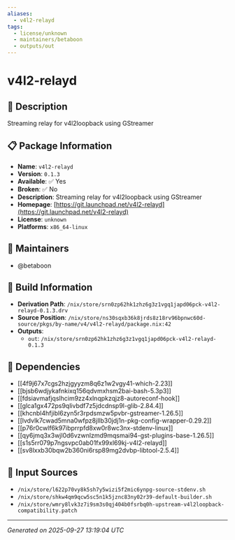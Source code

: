 ```yaml
---
aliases:
  - v4l2-relayd
tags:
  - license/unknown
  - maintainers/betaboon
  - outputs/out
---
```


# v4l2-relayd

## 📝 Description

Streaming relay for v4l2loopback using GStreamer

## 📋 Package Information

- **Name**: `v4l2-relayd`
- **Version**: `0.1.3`
- **Available**: ✅ Yes
- **Broken**: ✅ No
- **Description**: Streaming relay for v4l2loopback using GStreamer
- **Homepage**: [https://git.launchpad.net/v4l2-relayd](https://git.launchpad.net/v4l2-relayd)
- **License**: `unknown`
- **Platforms**: `x86_64-linux`
## 👥 Maintainers

- @betaboon


## 🔧 Build Information

- **Derivation Path**: `/nix/store/srn0zp62hk1zhz6g3z1vgq1japd06pck-v4l2-relayd-0.1.3.drv`
- **Source Position**: `/nix/store/ns30sqxb36k8jrds8z18rv96bpnwc60d-source/pkgs/by-name/v4/v4l2-relayd/package.nix:42`
- **Outputs**:
  - `out`:  `/nix/store/srn0zp62hk1zhz6g3z1vgq1japd06pck-v4l2-relayd-0.1.3`

## 🔗 Dependencies

- [[4f9j67x7cgs2hzjgyyzm8q6z1w2vgy41-which-2.23]]
- [[bjsb6wdjykafnkixq156qdvmxhsm2bai-bash-5.3p3]]
- [[fdsiavmafjqslhcim9zz4xlnqpkzqjz8-autoreconf-hook]]
- [[glca1gx472ps9qlivbdf7z5jdcdnsp9l-glib-2.84.4]]
- [[khcnbl4hfjibl6zyn5r3rpdsmzw5pvbr-gstreamer-1.26.5]]
- [[lvdvlk7cwad5mna0wfpz8jllb30jdj1n-pkg-config-wrapper-0.29.2]]
- [[p76r0cwlf6k97ibprrpfd8xw0r8wc3nx-stdenv-linux]]
- [[qy6jmq3x3wjl0d6vzwnlzmd9mqsmai94-gst-plugins-base-1.26.5]]
- [[s1s5rr079p7ngsvpc0ab01fx99xl69kj-v4l2-relayd]]
- [[sv8lxxb30bqw2b360ni6rsp89mg2dvbp-libtool-2.5.4]]

## 📁 Input Sources

- `/nix/store/l622p70vy8k5sh7y5wizi5f2mic6ynpg-source-stdenv.sh`
- `/nix/store/shkw4qm9qcw5sc5n1k5jznc83ny02r39-default-builder.sh`
- `/nix/store/wmry8lvk3z7i9sm3s0qj404b0fsrbq0h-upstream-v4l2loopback-compatibility.patch`

---
*Generated on 2025-09-27 13:19:04 UTC*
